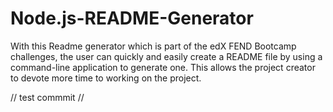 # Node.js-README-Generator
With this Readme generator which is part of the edX FEND Bootcamp challenges, the user can quickly and easily create a README file by using a command-line application to generate one. This allows the project creator to devote more time to working on the project.

// test commmit //